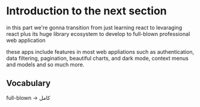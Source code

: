 # Introduction to the next section

in this part we're gonna transition from just learning react to levaraging react plus its huge library ecosystem to develop to full-blown professional web application

these apps include features in most web appliations such as authentication, data filtering, pagination, beautiful charts, and dark mode, context menus and models and so much more.

## Vocabulary

full-blown -> كامل
